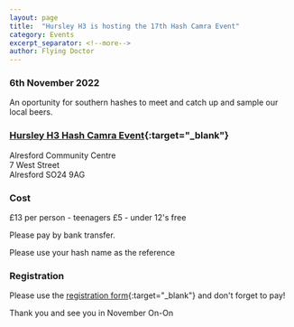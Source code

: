 ```yaml
---
layout: page
title:  "Hursley H3 is hosting the 17th Hash Camra Event"
category: Events
excerpt_separator: <!--more-->
author: Flying Doctor
---
```


### 6th November 2022

An oportunity for southern hashes to meet and catch up and sample our local beers.

<!--more-->
### [Hursley H3 Hash Camra Event](https://hursleyh3.co.uk/camra.html/){:target="_blank"}

Alresford Community Centre  
7 West Street  
Alresford SO24 9AG

### Cost

£13 per person - teenagers £5 - under 12's free

Please pay by bank transfer.

Please use your hash name as the reference

### Registration

Please use the [registration form](https://form.jotform.com/222364259932056/){:target="_blank"}
and don't forget to pay!

Thank you and see you in November
On-On
